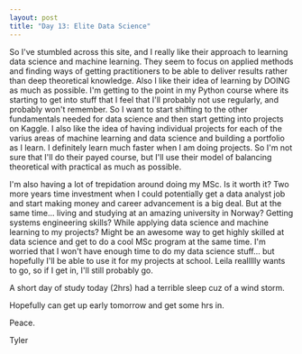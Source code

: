 ```yaml
---
layout: post
title: "Day 13: Elite Data Science"
---
```

So I've stumbled across this site, and I really like their approach to learning data science and machine learning. They seem to focus on applied methods and finding ways of getting practitioners to be able to deliver results rather than deep theoretical knowledge. Also I like their idea of learning by DOING as much as possible. I'm getting to the point in my Python course where its starting to get into stuff that I feel that I'll probably not use regularly, and probably won't remember. So I want to start shifting to the other fundamentals needed for data science and then start getting into projects on Kaggle. I also like the idea of having individual projects for each of the varius areas of machine learning and data science and building a portfolio as I learn. I definitely learn much faster when I am doing projects. So I'm not sure that I'll do their payed course, but I'll use their model of balancing theoretical with practical as much as possible.

I'm also having a lot of trepidation around doing my MSc. Is it worth it? Two more years time investment when I could potentially get a data analyst job and start making money and career advancement is a big deal. But at the same time... living and studying at an amazing university in Norway? Getting systems engineering skills? While applying data science and machine learning to my projects? Might be an awesome way to get highly skilled at data science and get to do a cool MSc program at the same time. I'm worried that I won't have enough time to do my data science stuff... but hopefully I'll be able to use it for my projects at school. Leila reallllly wants to go, so if I get in, I'll still probably go.

A short day of study today (2hrs) had a terrible sleep cuz of a wind storm.

Hopefully can get up early tomorrow and get some hrs in.

Peace.

Tyler